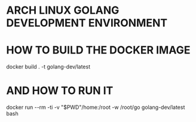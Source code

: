# ARCH LINUX GOLANG DEVELOPMENT ENVIRONMENT


# HOW TO BUILD THE DOCKER IMAGE
docker build . -t golang-dev/latest

# AND HOW TO RUN IT
docker run --rm -ti -v "$PWD"/home:/root -w /root/go golang-dev/latest  bash
